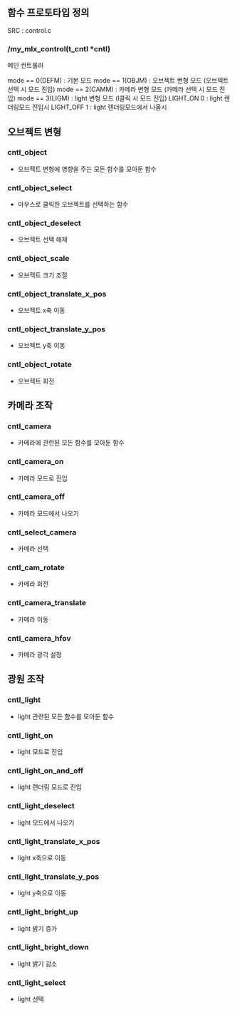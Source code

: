 ## 함수 프로토타입 정의

SRC : control.c

### /my_mlx_control(t_cntl *cntl)
메인 컨트롤러

mode == 0(DEFM) : 기본 모드
mode == 1(OBJM) : 오브젝트 변형 모드 (오브젝트 선택 시 모드 진입)
mode == 2(CAMM) : 카메라 변형 모드 (카메라 선택 시 모드 진입)
mode == 3(LIGM) : light 변형 모드 (l클릭 시 모드 진입)
LIGHT_ON 0		: light 렌더링모드 진입시
LIGHT_OFF 1		: light 렌더링모드에서 나올시


## 오브젝트 변형
### cntl_object
- 오브젝트 변형에 영향을 주는 모든 함수를 모아둔 함수
### cntl_object_select
- 마우스로 클릭한 오브젝트를 선택하는 함수
### cntl_object_deselect
- 오브젝트 선택 해제
### cntl_object_scale
- 오브젝트 크기 조절
### cntl_object_translate_x_pos
- 오브젝트 x축 이동
### cntl_object_translate_y_pos
- 오브젝트 y축 이동
### cntl_object_rotate
- 오브젝트 회전

## 카메라 조작
### cntl_camera
- 카메라에 관련된 모든 함수를 모아둔 함수
### cntl_camera_on
- 카메라 모드로 진입
### cntl_camera_off
- 카메라 모드에서 나오기
### cntl_select_camera
- 카메라 선택
### cntl_cam_rotate
- 카메라 회전
### cntl_camera_translate
- 카메라 이동
### cntl_camera_hfov
- 카메라 광각 설정

## 광원 조작
### cntl_light
- light 관련된 모든 함수를 모아둔 함수
### cntl_light_on
- light 모드로 진입
### cntl_light_on_and_off
- light 렌더링 모드로 진입
### cntl_light_deselect
- light 모드에서 나오기
### cntl_light_translate_x_pos
- light x축으로 이동
### cntl_light_translate_y_pos
- light y축으로 이동
### cntl_light_bright_up
- light 밝기 증가
### cntl_light_bright_down
- light 밝기 감소
### cntl_light_select
- light 선택
